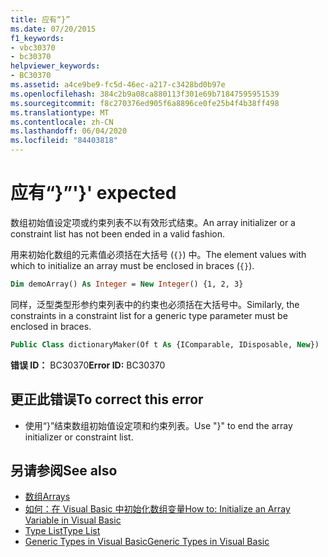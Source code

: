 ```yaml
---
title: 应有“}”
ms.date: 07/20/2015
f1_keywords:
- vbc30370
- bc30370
helpviewer_keywords:
- BC30370
ms.assetid: a4ce9be9-fc5d-46ec-a217-c3428bd0b97e
ms.openlocfilehash: 384c2b9a08ca880113f301e69b71847595951539
ms.sourcegitcommit: f8c270376ed905f6a8896ce0fe25b4f4b38ff498
ms.translationtype: MT
ms.contentlocale: zh-CN
ms.lasthandoff: 06/04/2020
ms.locfileid: "84403818"
---
```

# <a name="-expected"></a><span data-ttu-id="ab9e2-102">应有“}”</span><span class="sxs-lookup"><span data-stu-id="ab9e2-102">'}' expected</span></span>
<span data-ttu-id="ab9e2-103">数组初始值设定项或约束列表不以有效形式结束。</span><span class="sxs-lookup"><span data-stu-id="ab9e2-103">An array initializer or a constraint list has not been ended in a valid fashion.</span></span>

<span data-ttu-id="ab9e2-104">用来初始化数组的元素值必须括在大括号 (`{}`) 中。</span><span class="sxs-lookup"><span data-stu-id="ab9e2-104">The element values with which to initialize an array must be enclosed in braces (`{}`).</span></span>

```vb
Dim demoArray() As Integer = New Integer() {1, 2, 3}
```

<span data-ttu-id="ab9e2-105">同样，泛型类型形参约束列表中的约束也必须括在大括号中。</span><span class="sxs-lookup"><span data-stu-id="ab9e2-105">Similarly, the constraints in a constraint list for a generic type parameter must be enclosed in braces.</span></span>

```vb
Public Class dictionaryMaker(Of t As {IComparable, IDisposable, New})
```

<span data-ttu-id="ab9e2-106">**错误 ID：** BC30370</span><span class="sxs-lookup"><span data-stu-id="ab9e2-106">**Error ID:** BC30370</span></span>

## <a name="to-correct-this-error"></a><span data-ttu-id="ab9e2-107">更正此错误</span><span class="sxs-lookup"><span data-stu-id="ab9e2-107">To correct this error</span></span>

- <span data-ttu-id="ab9e2-108">使用“}”结束数组初始值设定项和约束列表。</span><span class="sxs-lookup"><span data-stu-id="ab9e2-108">Use "}" to end the array initializer or constraint list.</span></span>

## <a name="see-also"></a><span data-ttu-id="ab9e2-109">另请参阅</span><span class="sxs-lookup"><span data-stu-id="ab9e2-109">See also</span></span>

- [<span data-ttu-id="ab9e2-110">数组</span><span class="sxs-lookup"><span data-stu-id="ab9e2-110">Arrays</span></span>](../programming-guide/language-features/arrays/index.md)
- [<span data-ttu-id="ab9e2-111">如何：在 Visual Basic 中初始化数组变量</span><span class="sxs-lookup"><span data-stu-id="ab9e2-111">How to: Initialize an Array Variable in Visual Basic</span></span>](../programming-guide/language-features/arrays/how-to-initialize-an-array-variable.md)
- [<span data-ttu-id="ab9e2-112">Type List</span><span class="sxs-lookup"><span data-stu-id="ab9e2-112">Type List</span></span>](../language-reference/statements/type-list.md)
- [<span data-ttu-id="ab9e2-113">Generic Types in Visual Basic</span><span class="sxs-lookup"><span data-stu-id="ab9e2-113">Generic Types in Visual Basic</span></span>](../programming-guide/language-features/data-types/generic-types.md)
